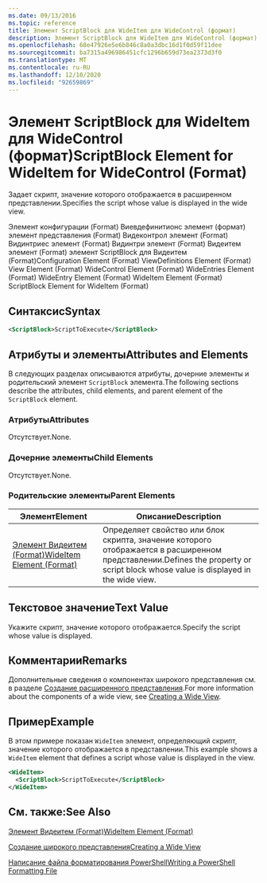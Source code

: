 ```yaml
---
ms.date: 09/13/2016
ms.topic: reference
title: Элемент ScriptBlock для WideItem для WideControl (формат)
description: Элемент ScriptBlock для WideItem для WideControl (формат)
ms.openlocfilehash: 68e47926e5e6b846c8a0a3dbc16d1f0d59f11dee
ms.sourcegitcommit: ba7315a496986451cfc1296b659d73ea2373d3f0
ms.translationtype: MT
ms.contentlocale: ru-RU
ms.lasthandoff: 12/10/2020
ms.locfileid: "92659869"
---
```

# <a name="scriptblock-element-for-wideitem-for-widecontrol-format"></a><span data-ttu-id="639c4-103">Элемент ScriptBlock для WideItem для WideControl (формат)</span><span class="sxs-lookup"><span data-stu-id="639c4-103">ScriptBlock Element for WideItem for WideControl (Format)</span></span>

<span data-ttu-id="639c4-104">Задает скрипт, значение которого отображается в расширенном представлении.</span><span class="sxs-lookup"><span data-stu-id="639c4-104">Specifies the script whose value is displayed in the wide view.</span></span>

<span data-ttu-id="639c4-105">Элемент конфигурации (Format) Виевдефинитионс элемент (формат) элемент представления (Format) Видеконтрол элемент (Format) Видинтриес элемент (Format) Видинтри элемент (Format) Видеитем элемент (Format) элемент ScriptBlock для Видеитем (Format)</span><span class="sxs-lookup"><span data-stu-id="639c4-105">Configuration Element (Format) ViewDefinitions Element (Format) View Element (Format) WideControl Element (Format) WideEntries Element (Format) WideEntry Element (Format) WideItem Element (Format) ScriptBlock Element for WideItem (Format)</span></span>

## <a name="syntax"></a><span data-ttu-id="639c4-106">Синтаксис</span><span class="sxs-lookup"><span data-stu-id="639c4-106">Syntax</span></span>

```xml
<ScriptBlock>ScriptToExecute</ScriptBlock>
```

## <a name="attributes-and-elements"></a><span data-ttu-id="639c4-107">Атрибуты и элементы</span><span class="sxs-lookup"><span data-stu-id="639c4-107">Attributes and Elements</span></span>

<span data-ttu-id="639c4-108">В следующих разделах описываются атрибуты, дочерние элементы и родительский элемент `ScriptBlock` элемента.</span><span class="sxs-lookup"><span data-stu-id="639c4-108">The following sections describe the attributes, child elements, and parent element of the `ScriptBlock` element.</span></span>

### <a name="attributes"></a><span data-ttu-id="639c4-109">Атрибуты</span><span class="sxs-lookup"><span data-stu-id="639c4-109">Attributes</span></span>

<span data-ttu-id="639c4-110">Отсутствует.</span><span class="sxs-lookup"><span data-stu-id="639c4-110">None.</span></span>

### <a name="child-elements"></a><span data-ttu-id="639c4-111">Дочерние элементы</span><span class="sxs-lookup"><span data-stu-id="639c4-111">Child Elements</span></span>

<span data-ttu-id="639c4-112">Отсутствует.</span><span class="sxs-lookup"><span data-stu-id="639c4-112">None.</span></span>

### <a name="parent-elements"></a><span data-ttu-id="639c4-113">Родительские элементы</span><span class="sxs-lookup"><span data-stu-id="639c4-113">Parent Elements</span></span>

|<span data-ttu-id="639c4-114">Элемент</span><span class="sxs-lookup"><span data-stu-id="639c4-114">Element</span></span>|<span data-ttu-id="639c4-115">Описание</span><span class="sxs-lookup"><span data-stu-id="639c4-115">Description</span></span>|
|-------------|-----------------|
|[<span data-ttu-id="639c4-116">Элемент Видеитем (Format)</span><span class="sxs-lookup"><span data-stu-id="639c4-116">WideItem Element (Format)</span></span>](./wideitem-element-for-widecontrol-format.md)|<span data-ttu-id="639c4-117">Определяет свойство или блок скрипта, значение которого отображается в расширенном представлении.</span><span class="sxs-lookup"><span data-stu-id="639c4-117">Defines the property or script block whose value is displayed in the wide view.</span></span>|

## <a name="text-value"></a><span data-ttu-id="639c4-118">Текстовое значение</span><span class="sxs-lookup"><span data-stu-id="639c4-118">Text Value</span></span>

<span data-ttu-id="639c4-119">Укажите скрипт, значение которого отображается.</span><span class="sxs-lookup"><span data-stu-id="639c4-119">Specify the script whose value is displayed.</span></span>

## <a name="remarks"></a><span data-ttu-id="639c4-120">Комментарии</span><span class="sxs-lookup"><span data-stu-id="639c4-120">Remarks</span></span>

<span data-ttu-id="639c4-121">Дополнительные сведения о компонентах широкого представления см. в разделе [Создание расширенного представления](./creating-a-wide-view.md).</span><span class="sxs-lookup"><span data-stu-id="639c4-121">For more information about the components of a wide view, see [Creating a Wide View](./creating-a-wide-view.md).</span></span>

## <a name="example"></a><span data-ttu-id="639c4-122">Пример</span><span class="sxs-lookup"><span data-stu-id="639c4-122">Example</span></span>

<span data-ttu-id="639c4-123">В этом примере показан `WideItem` элемент, определяющий скрипт, значение которого отображается в представлении.</span><span class="sxs-lookup"><span data-stu-id="639c4-123">This example shows a `WideItem` element that defines a script whose value is displayed in the view.</span></span>

```xml
<WideItem>
  <ScriptBlock>ScriptToExecute</ScriptBlock>
</WideItem>
```

## <a name="see-also"></a><span data-ttu-id="639c4-124">См. также:</span><span class="sxs-lookup"><span data-stu-id="639c4-124">See Also</span></span>

[<span data-ttu-id="639c4-125">Элемент Видеитем (Format)</span><span class="sxs-lookup"><span data-stu-id="639c4-125">WideItem Element (Format)</span></span>](./wideitem-element-for-widecontrol-format.md)

[<span data-ttu-id="639c4-126">Создание широкого представления</span><span class="sxs-lookup"><span data-stu-id="639c4-126">Creating a Wide View</span></span>](./creating-a-wide-view.md)

[<span data-ttu-id="639c4-127">Написание файла форматирования PowerShell</span><span class="sxs-lookup"><span data-stu-id="639c4-127">Writing a PowerShell Formatting File</span></span>](./writing-a-powershell-formatting-file.md)
